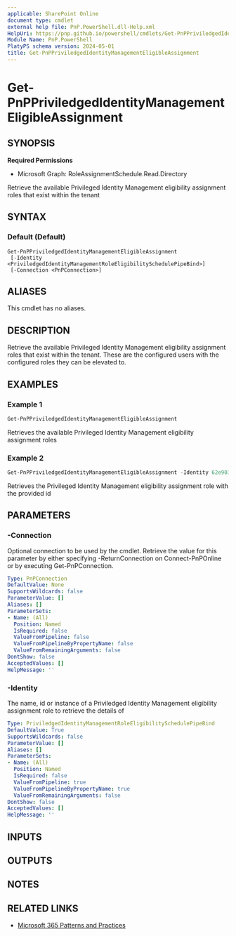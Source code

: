 ```yaml
---
applicable: SharePoint Online
document type: cmdlet
external help file: PnP.PowerShell.dll-Help.xml
HelpUri: https://pnp.github.io/powershell/cmdlets/Get-PnPPriviledgedIdentityManagementEligibleAssignment.html
Module Name: PnP.PowerShell
PlatyPS schema version: 2024-05-01
title: Get-PnPPriviledgedIdentityManagementEligibleAssignment
---
```


# Get-PnPPriviledgedIdentityManagementEligibleAssignment

## SYNOPSIS

**Required Permissions**

* Microsoft Graph: RoleAssignmentSchedule.Read.Directory

Retrieve the available Privileged Identity Management eligibility assignment roles that exist within the tenant

## SYNTAX

### Default (Default)

```
Get-PnPPriviledgedIdentityManagementEligibleAssignment
 [-Identity <PriviledgedIdentityManagementRoleEligibilitySchedulePipeBind>]
 [-Connection <PnPConnection>]
```

## ALIASES

This cmdlet has no aliases.

## DESCRIPTION

Retrieve the available Privileged Identity Management eligibility assignment roles that exist within the tenant. These are the configured users with the configured roles they can be elevated to.

## EXAMPLES

### Example 1

```powershell
Get-PnPPriviledgedIdentityManagementEligibleAssignment
```

Retrieves the available Privileged Identity Management eligibility assignment roles

### Example 2

```powershell
Get-PnPPriviledgedIdentityManagementEligibleAssignment -Identity 62e90394-69f5-4237-9190-012177145e10
```

Retrieves the Privileged Identity Management eligibility assignment role with the provided id

## PARAMETERS

### -Connection

Optional connection to be used by the cmdlet.
Retrieve the value for this parameter by either specifying -ReturnConnection on Connect-PnPOnline or by executing Get-PnPConnection.

```yaml
Type: PnPConnection
DefaultValue: None
SupportsWildcards: false
ParameterValue: []
Aliases: []
ParameterSets:
- Name: (All)
  Position: Named
  IsRequired: false
  ValueFromPipeline: false
  ValueFromPipelineByPropertyName: false
  ValueFromRemainingArguments: false
DontShow: false
AcceptedValues: []
HelpMessage: ''
```

### -Identity

The name, id or instance of a Priviledged Identity Management eligibility assignment role to retrieve the details of

```yaml
Type: PriviledgedIdentityManagementRoleEligibilitySchedulePipeBind
DefaultValue: True
SupportsWildcards: false
ParameterValue: []
Aliases: []
ParameterSets:
- Name: (All)
  Position: Named
  IsRequired: false
  ValueFromPipeline: true
  ValueFromPipelineByPropertyName: true
  ValueFromRemainingArguments: false
DontShow: false
AcceptedValues: []
HelpMessage: ''
```

## INPUTS

## OUTPUTS

## NOTES

## RELATED LINKS

- [Microsoft 365 Patterns and Practices](https://aka.ms/m365pnp)
